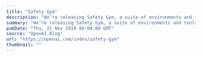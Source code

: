 ```yaml
---
title: "Safety Gym"
description: "We’re releasing Safety Gym, a suite of environments and tools for measuring progress towards reinforcement learning agents that respect safety constraints while training."
summary: "We’re releasing Safety Gym, a suite of environments and tools for measuring progress towards reinforcement learning agents that respect safety constraints while training."
pubDate: "Thu, 21 Nov 2019 08:00:00 GMT"
source: "OpenAI Blog"
url: "https://openai.com/index/safety-gym"
thumbnail: ""
---
```


